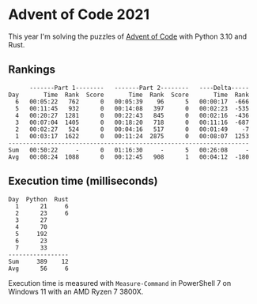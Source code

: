 # Advent of Code 2021

This year I'm solving the puzzles of [Advent of Code](https://adventofcode.com/2021) with Python 3.10 and Rust.

## Rankings
```
      -------Part 1--------   -------Part 2--------   ----Delta-----
Day       Time  Rank  Score       Time  Rank  Score       Time  Rank
  6   00:05:22   762      0   00:05:39    96      5   00:00:17  -666
  5   00:11:45   932      0   00:14:08   397      0   00:02:23  -535
  4   00:20:27  1281      0   00:22:43   845      0   00:02:16  -436
  3   00:07:04  1405      0   00:18:20   718      0   00:11:16  -687
  2   00:02:27   524      0   00:04:16   517      0   00:01:49    -7
  1   00:03:17  1622      0   00:11:24  2875      0   00:08:07  1253
--------------------------------------------------------------------
Sum   00:50:22     -      0   01:16:30     -      5   00:26:08     -
Avg   00:08:24  1088      0   00:12:45   908      1   00:04:12  -180
```

## Execution time (milliseconds)
```
Day  Python  Rust
  1      21     6
  2      23     6
  3      27
  4      70
  5     192
  6      23
  7      33
-----------------
Sum     389    12
Avg      56     6
```

Execution time is measured with `Measure-Command` in PowerShell 7 on Windows 11
with an AMD Ryzen 7 3800X.